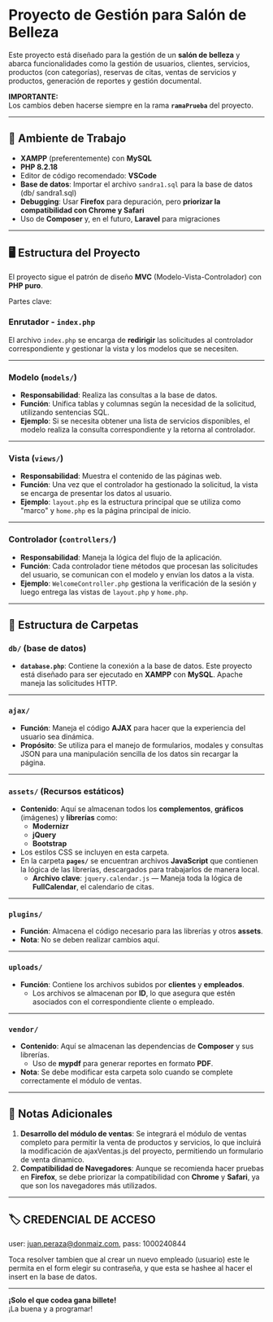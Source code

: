 # Proyecto de Gestión para Salón de Belleza

Este proyecto está diseñado para la gestión de un **salón de belleza** y abarca funcionalidades como la gestión de usuarios, clientes, servicios, productos (con categorías), reservas de citas, ventas de servicios y productos, generación de reportes y gestión documental.

**IMPORTANTE:**  
Los cambios deben hacerse siempre en la rama **`ramaPrueba`** del proyecto.

---

## 🔧 **Ambiente de Trabajo**

- **XAMPP** (preferentemente) con **MySQL**
- **PHP 8.2.18**  
- Editor de código recomendado: **VSCode**
- **Base de datos**: Importar el archivo `sandra1.sql` para la base de datos (db/ sandra1.sql)
- **Debugging**: Usar **Firefox** para depuración, pero **priorizar la compatibilidad con Chrome y Safari**
- Uso de **Composer** y, en el futuro, **Laravel** para migraciones

---

## 🖥️ **Estructura del Proyecto**

El proyecto sigue el patrón de diseño **MVC** (Modelo-Vista-Controlador) con **PHP puro**.

Partes clave:

### **Enrutador - `index.php`**
El archivo `index.php` se encarga de **redirigir** las solicitudes al controlador correspondiente y gestionar la vista y los modelos que se necesiten.

---

### **Modelo (`models/`)**

- **Responsabilidad**: Realiza las consultas a la base de datos.
- **Función**: Unifica tablas y columnas según la necesidad de la solicitud, utilizando sentencias SQL.
- **Ejemplo**: Si se necesita obtener una lista de servicios disponibles, el modelo realiza la consulta correspondiente y la retorna al controlador.

---

### **Vista (`views/`)**

- **Responsabilidad**: Muestra el contenido de las páginas web.
- **Función**: Una vez que el controlador ha gestionado la solicitud, la vista se encarga de presentar los datos al usuario.
- **Ejemplo**: `layout.php` es la estructura principal que se utiliza como "marco" y `home.php` es la página principal de inicio.

---

### **Controlador (`controllers/`)**

- **Responsabilidad**: Maneja la lógica del flujo de la aplicación.
- **Función**: Cada controlador tiene métodos que procesan las solicitudes del usuario, se comunican con el modelo y envían los datos a la vista.
- **Ejemplo**: `WelcomeController.php` gestiona la verificación de la sesión y luego entrega las vistas de `layout.php` y `home.php`.

---

## 📁 **Estructura de Carpetas**

### **`db/` (base de datos)**

- **`database.php`**: Contiene la conexión a la base de datos. Este proyecto está diseñado para ser ejecutado en **XAMPP** con **MySQL**. Apache maneja las solicitudes HTTP.

---

### **`ajax/`**

- **Función**: Maneja el código **AJAX** para hacer que la experiencia del usuario sea dinámica.
- **Propósito**: Se utiliza para el manejo de formularios, modales y consultas JSON para una manipulación sencilla de los datos sin recargar la página.

---

### **`assets/` (Recursos estáticos)**

- **Contenido**: Aquí se almacenan todos los **complementos**, **gráficos** (imágenes) y **librerías** como:
  - **Modernizr**  
  - **jQuery**  
  - **Bootstrap**
- Los estilos CSS se incluyen en esta carpeta.
- En la carpeta **`pages/`** se encuentran archivos **JavaScript** que contienen la lógica de las librerías, descargados para trabajarlos de manera local.
  - **Archivo clave**: `jquery.calendar.js` — Maneja toda la lógica de **FullCalendar**, el calendario de citas.

---

### **`plugins/`**

- **Función**: Almacena el código necesario para las librerías y otros **assets**. 
- **Nota**: No se deben realizar cambios aquí.

---

### **`uploads/`**

- **Función**: Contiene los archivos subidos por **clientes** y **empleados**.
  - Los archivos se almacenan por **ID**, lo que asegura que estén asociados con el correspondiente cliente o empleado.

---

### **`vendor/`**

- **Contenido**: Aquí se almacenan las dependencias de **Composer** y sus librerías.
  - Uso de **mypdf** para generar reportes en formato **PDF**.
- **Nota**: Se debe modificar esta carpeta solo cuando se complete correctamente el módulo de ventas.

---

## 📅 **Notas Adicionales**

1. **Desarrollo del módulo de ventas**: Se integrará el módulo de ventas completo para permitir la venta de productos y servicios, lo que incluirá la modificación de ajaxVentas.js del proyecto, permitiendo un formulario de venta dinamico.
2. **Compatibilidad de Navegadores**: Aunque se recomienda hacer pruebas en **Firefox**, se debe priorizar la compatibilidad con **Chrome** y **Safari**, ya que son los navegadores más utilizados.

---
## 🏷️ **CREDENCIAL DE ACCESO**

user: juan.peraza@donmaiz.com,
pass: 1000240844

Toca resolver tambien que al crear un nuevo empleado (usuario) este le permita en el form elegir su contraseña, y que esta se hashee al hacer el insert en la base de datos.

---

**¡Solo el que codea gana billete!**  
¡La buena y a programar!
